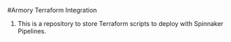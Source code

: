 #Armory Terraform Integration

1. This is a repository to store Terraform scripts to deploy with Spinnaker Pipelines.

